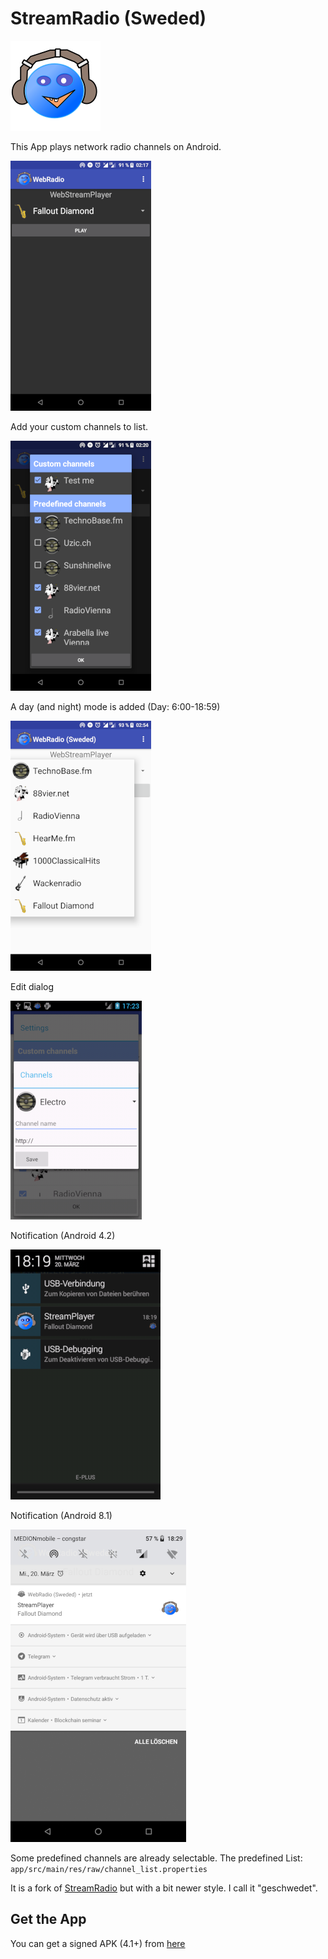 # StreamRadio (Sweded)

![Logo](app/src/main/res/mipmap-xxhdpi/logo.png)

This App plays network radio channels on Android.

![Screenshot](metadata/en-US/images/phoneScreenshots/1.png)

Add your custom channels to list.

![Screenshot](metadata/en-US/images/phoneScreenshots/2.png)

A day (and night) mode is added (Day: 6:00-18:59)

![Screenshot](metadata/en-US/images/phoneScreenshots/3.png)

Edit dialog

![Screenshot](metadata/en-US/images/phoneScreenshots/4.png)

Notification (Android 4.2)

![Screenshot](metadata/en-US/images/phoneScreenshots/5.png)

Notification (Android 8.1)

![Screenshot](metadata/en-US/images/phoneScreenshots/6.png)

Some predefined channels are already selectable.
The predefined List: `app/src/main/res/raw/channel_list.properties`

It is a fork of [StreamRadio](https://github.com/Starcommander/StreamRadio) but with a bit newer style. I call it "geschwedet".

## Get the App

You can get a signed APK (4.1+) from [here](https://raw.githubusercontent.com/no-go/StreamRadio/master/app/release/starcom.snd.geschwedet.apk)

